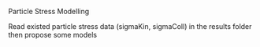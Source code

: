 Particle Stress Modelling

Read existed particle stress data (sigmaKin, sigmaColl) in the results folder then propose some models 
